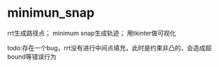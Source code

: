 # minimun_snap
rrt生成路径点；
minimum snap生成轨迹；
用tkinter做可视化

todo:存在一个bug，rrt没有进行中间点填充，此时是约束非凸的，会造成超bound等错误行为
